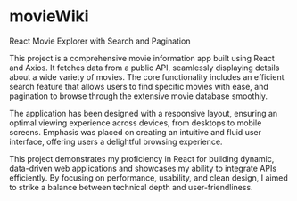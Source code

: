 # movieWiki

React Movie Explorer with Search and Pagination

This project is a comprehensive movie information app built using React and Axios. It fetches data from a public API, seamlessly displaying details about a wide variety of movies. The core functionality includes an efficient search feature that allows users to find specific movies with ease, and pagination to browse through the extensive movie database smoothly.

The application has been designed with a responsive layout, ensuring an optimal viewing experience across devices, from desktops to mobile screens. Emphasis was placed on creating an intuitive and fluid user interface, offering users a delightful browsing experience.

This project demonstrates my proficiency in React for building dynamic, data-driven web applications and showcases my ability to integrate APIs efficiently. By focusing on performance, usability, and clean design, I aimed to strike a balance between technical depth and user-friendliness.
